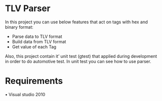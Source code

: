 TLV Parser
=============
In this project  you  can use below features that act on tags with hex and binary format:
-	Parse data to TLV format
-	Build data from TLV format
-	Get value of each  Tag

Also, this project contain it’ unit test (gtest) that applied during development in order to do automotive test. In unit test you can see how to use parser.

Requirements
========
•	Visual studio 2010 
